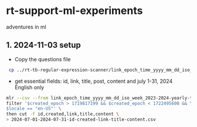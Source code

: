 # rt-support-ml-experiments
adventures in ml
## 1. 2024-11-03 setup
* Copy the questions file
```bash
 cp ../rt-tb-regular-expression-scanner/link_epoch_time_yyyy_mm_dd_iso_week_2023-2024-yearly-thunderbird-questions.csv .
```
* get essential fields: id, link, title, post, content and july 1-31, 2024 English only
```bash
mlr --csv --from link_epoch_time_yyyy_mm_dd_iso_week_2023-2024-yearly-thunderbird-questions.csv \
filter '$created_epoch > 1719817199 && $created_epoch < 1722495600 && \
$locale == "en-US"' \
then cut -f id,created,link,title,content \
> 2024-07-01-2024-07-31-id-created-link-title-content.csv
```
